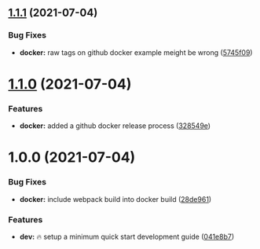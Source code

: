 ## [1.1.1](https://github.com/Mario-F/kubevis/compare/v1.1.0...v1.1.1) (2021-07-04)


### Bug Fixes

* **docker:** raw tags on github docker example meight be wrong ([5745f09](https://github.com/Mario-F/kubevis/commit/5745f096ea388c626026126e9f770130ddf69036))

# [1.1.0](https://github.com/Mario-F/kubevis/compare/v1.0.0...v1.1.0) (2021-07-04)


### Features

* **docker:** added a github docker release process ([328549e](https://github.com/Mario-F/kubevis/commit/328549ea25a67f2ad17be6fa13601c93c3be8a3d))

# 1.0.0 (2021-07-04)


### Bug Fixes

* **docker:** include webpack build into docker build ([28de961](https://github.com/Mario-F/kubevis/commit/28de961d85bb3a9425693a536644c78578b36cac))


### Features

* **dev:** :fire: setup a minimum quick start development guide ([041e8b7](https://github.com/Mario-F/kubevis/commit/041e8b7a71d222dd9e2d011a1fd020223a7582aa))
